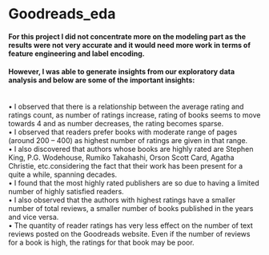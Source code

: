# Goodreads_eda
#### For this project I did not concentrate more on the modeling part as the results were not very accurate and it would need more work in terms of feature engineering and label encoding. <br>
#### However, I was able to generate insights from our exploratory data analysis and below are some of the important insights:<br><br>
• I observed that there is a relationship between the average rating and ratings count, as number of ratings increase, rating of books seems to move towards 4 and as number decreases, the rating becomes sparse.<br>
• I observed that readers prefer books with moderate range of pages (around 200 – 400) as highest number of ratings are given in that range.<br>
• I also discovered that authors whose books are highly rated are Stephen King, P.G. Wodehouse, Rumiko Takahashi, Orson Scott Card, Agatha Christie, etc.considering the fact that their work has been present for a quite a while, spanning decades.<br>
• I found that the most highly rated publishers are so due to having a limited number of highly satisfied readers.<br>
• I also observed that the authors with highest ratings have a smaller number of total reviews, a smaller number of books published in the years and vice versa.<br>
• The quantity of reader ratings has very less effect on the number of text reviews posted on the Goodreads website. Even if the number of reviews for a book is high, the ratings for that book may be poor.<br>
